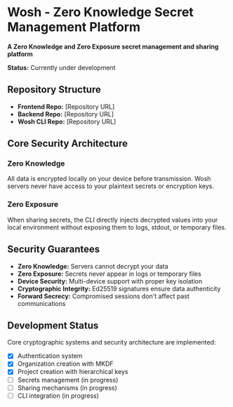 # Wosh - Zero Knowledge Secret Management Platform

**A Zero Knowledge and Zero Exposure secret management and sharing platform**

**Status:** Currently under development

## Repository Structure

- **Frontend Repo:** [Repository URL]
- **Backend Repo:** [Repository URL]
- **Wosh CLI Repo:** [Repository URL]

## Core Security Architecture

### Zero Knowledge

All data is encrypted locally on your device before transmission. Wosh servers never have access to your plaintext secrets or encryption keys.

### Zero Exposure

When sharing secrets, the CLI directly injects decrypted values into your local environment without exposing them to logs, stdout, or temporary files.

## Security Guarantees

- **Zero Knowledge:** Servers cannot decrypt your data
- **Zero Exposure:** Secrets never appear in logs or temporary files
- **Device Security:** Multi-device support with proper key isolation
- **Cryptographic Integrity:** Ed25519 signatures ensure data authenticity
- **Forward Secrecy:** Compromised sessions don't affect past communications

## Development Status

Core cryptographic systems and security architecture are implemented:

- [x] Authentication system
- [x] Organization creation with MKDF
- [x] Project creation with hierarchical keys
- [ ] Secrets management (in progress)
- [ ] Sharing mechanisms (in progress)
- [ ] CLI integration (in progress)
